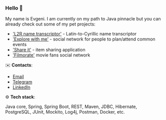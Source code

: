 ### Hello 👋

My name is Evgeni. I am currently on my path to Java pinnacle but you can already check out some of my pet projects:

* ['L2R name transcriptor'](https://github.com/EvgeniPolyakov/L2R-name-transcriptor) - Latin-to-Cyrillic name transcriptor 
* ['Explore with me'](https://github.com/EvgeniPolyakov/java-explore-with-me) - social network for people to plan/attend common events 
* ['Share it'](https://github.com/EvgeniPolyakov/java-shareit) - item sharing application
* ['Filmorate'](https://github.com/EvgeniPolyakov/java-filmorate) movie fans social network

✉️ **Contacts**: 

* [Email](mailto:jevgenijs.polakovs@gmail.com)
* [Telegram](https://t.me/Zikkuratov)
* [LinkedIn](https://www.linkedin.com/in/evgeni-polyakov-0a49b1146/)

⚙️ **Tech stack**:

Java core, Spring, Spring Boot, REST, Maven, JDBC, Hibernate, PostgreSQL, JUnit, Mockito, Log4j, Postman, Docker, etc.
